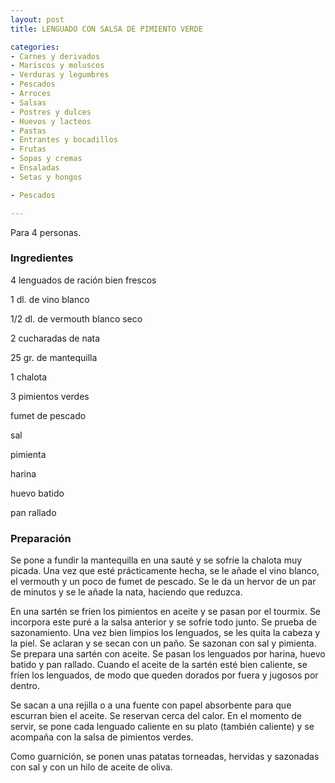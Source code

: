 ```yaml
---
layout: post
title: LENGUADO CON SALSA DE PIMIENTO VERDE

categories:
- Carnes y derivados
- Mariscos y moluscos
- Verduras y legumbres
- Pescados
- Arroces
- Salsas
- Postres y dulces
- Huevos y lacteos
- Pastas
- Entrantes y bocadillos
- Frutas
- Sopas y cremas
- Ensaladas
- Setas y hongos

- Pescados

---
```

Para 4 personas.

<h3>Ingredientes</h3>

4 lenguados de ración bien frescos

1 dl. de vino blanco

1/2 dl. de vermouth blanco seco

2 cucharadas de nata

25 gr. de mantequilla

1 chalota

3 pimientos verdes

fumet de pescado

sal

pimienta

harina

huevo batido

pan rallado

<h3>Preparación</h3>

Se pone a fundir la mantequilla en una sauté y se sofríe la chalota muy picada. Una vez que esté prácticamente hecha, se le añade el vino blanco, el vermouth y un poco de fumet de pescado. Se le da un hervor de un par de minutos y se le añade la nata, haciendo que reduzca.

En una sartén se fríen los pimientos en aceite y se pasan por el tourmix. Se incorpora este puré a la salsa anterior y se sofríe todo junto. Se prueba de sazonamiento. Una vez bien limpios los lenguados, se les quita la cabeza y la piel. Se aclaran y se secan con un paño. Se sazonan con sal y pimienta. Se prepara una sartén con aceite. Se pasan los lenguados por harina, huevo batido y pan rallado. Cuando el aceite de la sartén esté bien caliente, se fríen los lenguados, de modo que queden dorados por fuera y jugosos por dentro.

Se sacan a una rejilla o a una fuente con papel absorbente para que escurran bien el aceite. Se reservan cerca del calor. En el momento de servir, se pone cada lenguado caliente en su plato (también caliente) y se acompaña con la salsa de pimientos verdes.

Como guarnición, se ponen unas patatas torneadas, hervidas y sazonadas con sal y con un hilo de aceite de oliva.


